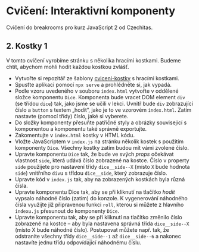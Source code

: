 # Cvičení: Interaktivní komponenty

Cvičení do breakrooms pro kurz JavaScript 2 od Czechitas.

## 2. Kostky 1

V tomto cvičení vyrobíme stránku s několika hracími kostkami. Budeme chtít, abychom mohli hodit každou kostkou zvlášť.

- Vytvořte si repozitář ze šablony [cviceni-kostky](https://github.com/Czechitas-podklady-WEB/cviceni-kostky) s hracími kostkami.
- Spusťte aplikaci pomocí `npx serve` a prohlédněte si, jak vypadá.
- Podle vzoru uvedeného v souboru `index.html` vytvořte v oddělené složce komponentu `Dice`. Komponenta bude vracet DOM element `div` (se třídou `dice`) tak, jako jsme se učili v lekci. Uvnitř bude `div` zobrazující číslo a `button` s textem „hodit“, jako je to ve vzorovém `index.html`. Zatím nastavte (pomocí třídy) číslo, jaké si vyberete.
- Do složky komponenty přesuňte patřičné styly a obrázky související s komponentou a komponentu také správně exportujte.
- Zakomentujte v `index.html` kostky v HTML kódu.
- Vložte JavaScriptem v `index.js` na stránku několik kostek s použitím komponenty `Dice`. Všechny kostky zatím budou mít vámi zvolené číslo.
- Upravte komponentu `Dice` tak, že bude ve svých *props* očekávat vlastnost `side`, která udává číslo zobrazené na kostce. Číslo v property `side` použijete pro nastavení třídy `dice__side--X` (místo `X` bude hodnota `side`) vnitřního `div`u s třídou `dice__side`, který zobrazuje číslo.
- Upravte kód v `index.js` tak, aby na zobrazených kostkách byla různá čísla.
- Upravte komponentu Dice tak, aby se při kliknutí na tlačítko *hodit* vypsalo náhodné číslo (zatím) do konzole. K vygenerování náhodného čísla využijte již připravenou funkci `roll`, kterou si můžete z hlavního `indexu.js` přesunout do komponenty `Dice`.
- Upravte komponentu tak, aby se při kliknutí na tlačítko změnilo číslo zobrazené na kostce – aby byla nastavena správná třída `dice__side--X` (místo X bude náhodné číslo). Postupovat můžete např. tak, že odstraníte všechny třídy `dice__side--1` až `dice__side--6` a nakonec nastavíte jednu třídu odpovídající náhodnému číslu.